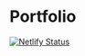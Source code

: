# Portfolio
[![Netlify Status](https://api.netlify.com/api/v1/badges/7bb97db3-b232-4444-84fc-892e9a5fb3c1/deploy-status)](https://app.netlify.com/projects/myportfoli0o/deploys)
